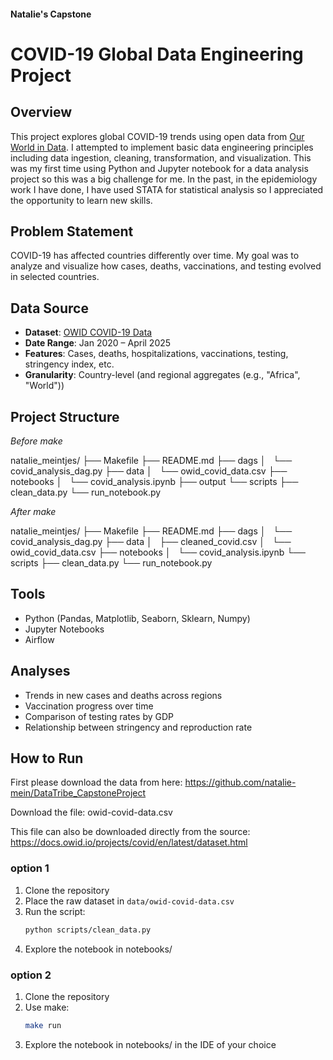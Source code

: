 #### Natalie's Capstone

# COVID-19 Global Data Engineering Project

## Overview

This project explores global COVID-19 trends using open data from [Our World in Data](https://docs.owid.io/projects/covid/en/latest/dataset.html). I attempted to implement basic data engineering principles including data ingestion, cleaning, transformation, and visualization. This was my first time using Python and Jupyter notebook for a data analysis project so this was a big challenge for me. In the past, in the epidemiology work I have done, I have used STATA for statistical analysis so I appreciated the opportunity to learn new skills.

## Problem Statement

COVID-19 has affected countries differently over time. My goal was to analyze and visualize how cases, deaths, vaccinations, and testing evolved in selected countries.

## Data Source

- **Dataset**: [OWID COVID-19 Data](https://covid.ourworldindata.org/data/owid-covid-data.csv)
- **Date Range**: Jan 2020 – April 2025
- **Features**: Cases, deaths, hospitalizations, vaccinations, testing, stringency index, etc.
- **Granularity**: Country-level (and regional aggregates (e.g., "Africa", "World"))

## Project Structure

*Before make*

natalie_meintjes/
├── Makefile
├── README.md
├── dags
│   └── covid_analysis_dag.py
├── data
│   └── owid_covid_data.csv
├── notebooks
│   └── covid_analysis.ipynb
├── output
└── scripts
    ├── clean_data.py
    └── run_notebook.py

*After make*

natalie_meintjes/
├── Makefile
├── README.md
├── dags
│   └── covid_analysis_dag.py
├── data
│   ├── cleaned_covid.csv
│   └── owid_covid_data.csv
├── notebooks
│   └── covid_analysis.ipynb
└── scripts
    ├── clean_data.py
    └── run_notebook.py


## Tools

- Python (Pandas, Matplotlib, Seaborn, Sklearn, Numpy)
- Jupyter Notebooks
- Airflow

## Analyses

- Trends in new cases and deaths across regions
- Vaccination progress over time
- Comparison of testing rates by GDP
- Relationship between stringency and reproduction rate

## How to Run

First please download the data from here:
https://github.com/natalie-mein/DataTribe_CapstoneProject 

Download the file: owid-covid-data.csv 

This file can also be downloaded directly from the source:
https://docs.owid.io/projects/covid/en/latest/dataset.html

### option 1

1. Clone the repository
2. Place the raw dataset in `data/owid-covid-data.csv`
3. Run the script:
   ```bash
   python scripts/clean_data.py
4. Explore the notebook in notebooks/

### option 2

1. Clone the repository
2. Use make:
   ```bash
   make run
3. Explore the notebook in notebooks/ in the IDE of your choice

